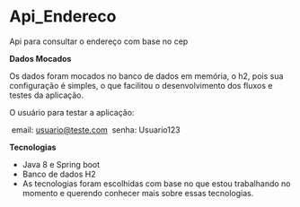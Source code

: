 # Api_Endereco
Api para consultar o endereço com base no cep

**Dados Mocados**

Os dados foram mocados no banco de dados em memória, o h2, pois sua configuração é simples, o que facilitou o desenvolvimento dos fluxos e testes da aplicação.

O usuário para testar a aplicação:

 email: usuario@teste.com
 senha: Usuario123
 
 **Tecnologias**
 - Java 8 e Spring boot
 - Banco de dados H2
 - As tecnologias foram escolhidas com base no que estou trabalhando no momento e querendo conhecer mais sobre essas tecnologias.
